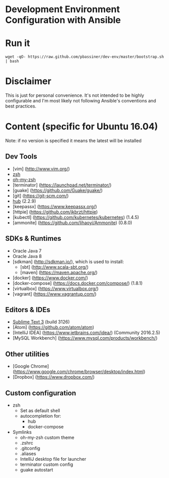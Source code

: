 Development Environment Configuration with Ansible
==================================================
# Run it
```
wget -qO- https://raw.github.com/pbassiner/dev-env/master/bootstrap.sh | bash
```
# Disclaimer
This is just for personal convenience. It's not intended to be highly configurable and I'm most likely not following Ansible's conventions and best practices.

# Content (specific for Ubuntu 16.04)
Note: if no version is specified it means the latest will be installed

## Dev Tools
* [vim] (http://www.vim.org/)
* [zsh](https://github.com/zsh-users/zsh)
* [oh-my-zsh](https://github.com/robbyrussell/oh-my-zsh)
* [terminator] (https://launchpad.net/terminator/)
* [guake] (https://github.com/Guake/guake/)
* [git] (https://git-scm.com/)
* [hub](https://github.com/github/hub) (2.2.9)
* [keepassx] (https://www.keepassx.org/)
* [httpie] (https://github.com/jkbrzt/httpie)
* [kubectl] (https://github.com/kubernetes/kubernetes) (1.4.5)
* [ammonite] (https://github.com/lihaoyi/Ammonite) (0.8.0)

## SDKs & Runtimes
* Oracle Java 7
* Oracle Java 8
* [sdkman] (http://sdkman.io/), which is used to install:
    * [sbt] (http://www.scala-sbt.org/)
    * [maven] (https://maven.apache.org/)
* [docker] (https://www.docker.com/)
* [docker-compose] (https://docs.docker.com/compose/) (1.8.1)
* [virtualbox] (https://www.virtualbox.org/)
* [vagrant] (https://www.vagrantup.com/)

## Editors & IDEs
* [Sublime Text 3](https://www.sublimetext.com/) (build 3126)
* [Atom] (https://github.com/atom/atom)
* [IntelliJ IDEA] (https://www.jetbrains.com/idea/) (Community 2016.2.5)
* [MySQL Workbench] (https://www.mysql.com/products/workbench/)

## Other utilities
* [Google Chrome] (https://www.google.com/chrome/browser/desktop/index.html)
* [Dropbox] (https://www.dropbox.com/)

## Custom configuration
* zsh
    * Set as default shell
    * autocompletion for:
        * hub
        * docker-compose
* Symlinks
    * oh-my-zsh custom theme
    * .zshrc
    * .gitconfig
    * .aliases
    * IntelliJ desktop file for launcher
    * terminator custom config
    * guake autostart
